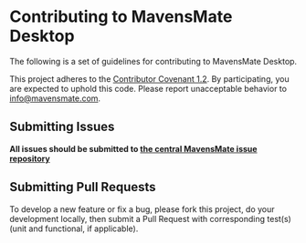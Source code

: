 # Contributing to MavensMate Desktop

The following is a set of guidelines for contributing to MavensMate Desktop.

This project adheres to the [Contributor Covenant 1.2](http://contributor-covenant.org/version/1/2/0).
By participating, you are expected to uphold this code. Please report unacceptable behavior to [info@mavensmate.com](mailto:info@mavensmate.com).

## Submitting Issues

**All issues should be submitted to [the central MavensMate issue repository](https://github.com/joeferraro/MavensMate/issues)**

## Submitting Pull Requests

To develop a new feature or fix a bug, please fork this project, do your development locally, then submit a Pull Request with corresponding test(s) (unit and functional, if applicable).
